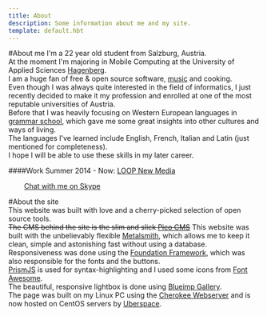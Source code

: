 ```yaml
---
title: About
description: Some information about me and my site.
template: default.hbt
---
```


#About me
I'm a 22 year old  student from Salzburg, Austria.  
At the moment I'm majoring in Mobile Computing at the University of Applied Sciences [Hagenberg](http://www-en.fh-ooe.at/hagenberg-campus/).  
I am a huge fan of free & open source software, [music](http://www.last.fm/user/FlowingKashmir) and cooking.  
Even though I was always quite interested in the field of informatics, I just recently decided to make it my profession and enrolled at one of the most reputable universities of Austria.  
Before that I was heavily focusing on Western European languages in [grammar school](http://www.bgnonntal.at/), which gave me some great insights into other cultures and ways of living.  
The languages I've learned include English, French, Italian and Latin (just  mentioned for completeness).  
I hope I will be able to use these skills in my later career.  

####Work
Summer 2014 - Now:    [LOOP New Media](http://www.agentur-loop.com/)

<i class="fa fa-envelope fa-lg"></i> <span id="obfuscated_email"></span> &nbsp; &nbsp; &nbsp; &nbsp; <i class="fa fa-skype fa-lg"></i> [Chat with me on Skype](skype:fschrofner?chat)


#About the site  
This website was built with love and a cherry-picked selection of open source tools.  
~~The CMS behind the site is the slim and slick [Pico CMS](http://picocms.org)~~ This website was built with the unbelievably flexible [Metalsmith](http://www.metalsmith.io/), which allows me to keep it clean, simple and astonishing fast without using a database.  
Responsiveness was done using the [Foundation Framework](http://foundation.zurb.com/), which was also responsible for the fonts and the buttons.  
[PrismJS](http://prismjs.com/) is used for syntax-highlighting and I used some icons from [Font Awesome](http://fortawesome.github.io/Font-Awesome/).  
The beautiful, responsive lightbox is done using [Blueimp Gallery](https://github.com/blueimp/Gallery).  
The page was built on my Linux PC using the [Cherokee Webserver](http://cherokee-project.com/) and is now hosted on CentOS servers by [Uberspace](https://uberspace.de/).  